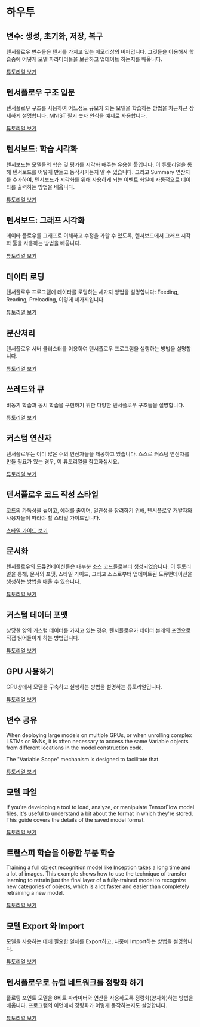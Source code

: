 # 하우투


## 변수: 생성, 초기화, 저장, 복구

텐서플로우 변수들은 텐서를 가지고 있는 메모리상의 버퍼입니다. 그것들을 이용해서 학습중에 어떻게 모델 파라미터들을 보관하고 업데이트 하는지를 배웁니다.

[튜토리얼 보기](variables/index.md)


## 텐서플로우 구조 입문

텐서플로우 구조를 사용하여 어느정도 규모가 되는 모델을 학습하는 방법을 차근차근 상세하게 설명합니다. MNIST 필기 숫자 인식을 예제로 사용합니다.

[튜토리얼 보기](../tutorials/mnist/tf/index.md)


## 텐서보드: 학습 시각화

텐서보드는 모델들의 학습 및 평가를 시각화 해주는 유용한 툴입니다. 이 튜토리얼을 통해 텐서보드를 어떻게 만들고 동작시키는지 알 수 있습니다. 그리고 Summary 연산자를 추가하여, 텐서보드가 시각화를 위해 사용하게 되는 이벤트 화일에 자동적으로 데이타를 출력하는 방법을 배웁니다.

[튜토리얼 보기](summaries_and_tensorboard/index.md)


## 텐서보드: 그래프 시각화

데이타 플로우를 그래프로 이해하고 수정을 가할 수 있도록, 텐서보드에서 그래프 시각화 툴을 사용하는 방법을 배웁니다. 

[튜토리얼 보기](graph_viz/index.md)


## 데이터 로딩

텐서플로우 프로그램에 데이타를 로딩하는 세가지 방법을 설명합니다: Feeding, Reading, Preloading, 이렇게 세가지입니다.

[튜토리얼 보기](reading_data/index.md)

## 분산처리

텐서플로우 서버 클러스터를 이용하여 텐서플로우 프로그램을 실행하는 방법을 설명합니다.

[튜토리얼 보기](distributed/index.md)


## 쓰레드와 큐

비동기 학습과 동시 학습을 구현하기 위한 다양한 텐서플로우 구조들을 설명합니다.

[튜토리얼 보기](threading_and_queues/index.md)


## 커스텀 연산자

텐서플로우는 이미 많은 수의 연산자들을 제공하고 있습니다. 스스로 커스텀 연산자를 만들 필요가 있는 경우, 이 튜토리얼을 참고하십시요.

[튜토리얼 보기](adding_an_op/index.md)


## 텐서플로우 코드 작성 스타일

코드의 가독성을 높이고, 에러를 줄이며, 일관성을 장려하기 위해, 텐서플로우 개발자와 사용자들이 따라야 할 스타일 가이드입니다.

[스타일 가이드 보기](style_guide.md)


## 문서화

텐서플로우의 도큐먼테이션들은 대부분 소스 코드들로부터 생성되었습니다. 이 튜토리얼을 통해, 문서의 포맷, 스타일 가이드, 그리고 소스로부터 업데이트된 도큐먼테이션을 생성하는 방법을 배울 수 있습니다.

[튜토리얼 보기](documentation/index.md)


## 커스텀 데이터 포맷

상당한 양의 커스텀 데이터를 가지고 있는 경우, 텐서플로우가 데이터 본래의 포맷으로 직접 읽어들이게 하는 방법입니다.

[튜토리얼 보기](new_data_formats/index.md)


## GPU 사용하기

GPU상에서 모델을 구축하고 실행하는 방법을 설명하는 튜토리얼입니다.

[튜토리얼 보기](using_gpu/index.md)


## 변수 공유

When deploying large models on multiple GPUs, or when unrolling complex LSTMs
or RNNs, it is often necessary to access the same Variable objects from
different locations in the model construction code.

The "Variable Scope" mechanism is designed to facilitate that.

[튜토리얼 보기](variable_scope/index.md)

## 모델 파일


If you're developing a tool to load, analyze, or manipulate TensorFlow model
files, it's useful to understand a bit about the format in which they're stored.
This guide covers the details of the saved model format.

[튜토리얼 보기](../how_tos/tool_developers/index.md)

## 트랜스퍼 학습을 이용한 부분 학습

Training a full object recognition model like Inception takes a long time and a
lot of images. This example shows how to use the technique of transfer learning
to retrain just the final layer of a fully-trained model to recognize new
categories of objects, which is a lot faster and easier than completely
retraining a new model.

[튜토리얼 보기](../how_tos/image_retraining/index.md)

## 모델 Export 와 Import

모델을 사용하는 데에 필요한 일체를 Export하고, 나중에 Import하는 방법을 설명합니다.

[튜토리얼 보기](../how_tos/meta_graph/index.md)

## 텐서플로우로 뉴럴 네트워크를 정량화 하기

플로팅 포인트 모델을 8비트 파라미터와 연산을 사용하도록 정량화(양자화)하는 방법을 배웁니다. 프로그램의 이면에서 정량화가 어떻게 동작하는지도 설명합니다.

[튜토리얼 보기](../how_tos/quantization/index.md)

